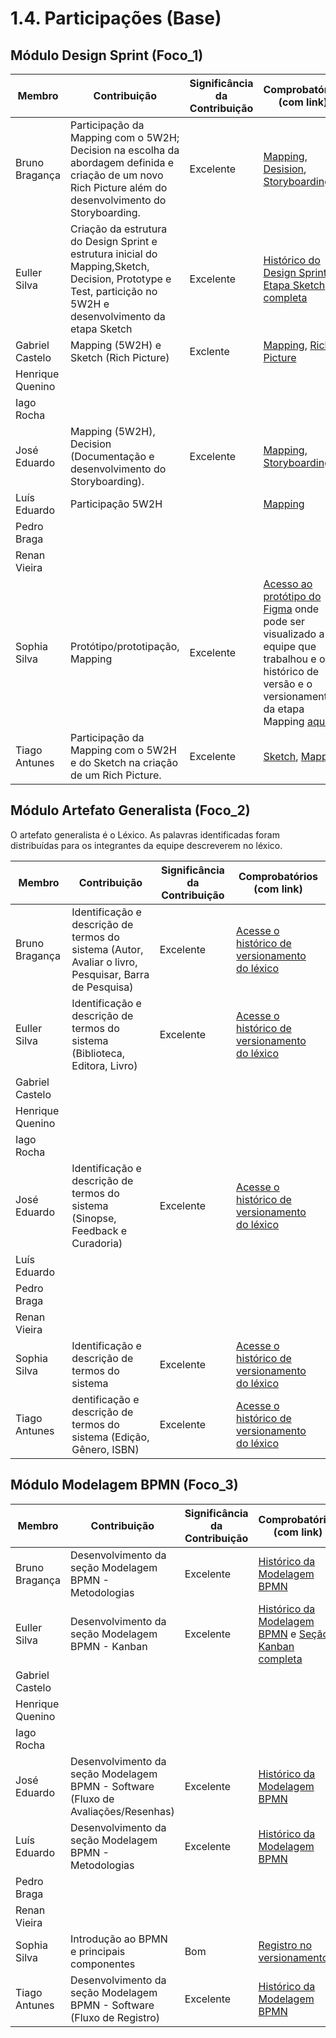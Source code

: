 # 1.4. Participações (Base)

## Módulo Design Sprint (Foco_1)

| Membro         | Contribuição  | Significância da Contribuição | Comprobatórios (com link) |
| ---------------- | ------------- | ------------------------- |  ----------------------------------------------- |
| Bruno Bragança | Participação da Mapping com o 5W2H; Decision na escolha da abordagem definida e criação de um novo Rich Picture além do desenvolvimento do Storyboarding.  | Excelente | [Mapping](./Base/1.1.1.Mapping?id=bruno-bragança), [Desision](./Base/1.1.3.Decision?id=rich-picture), [Storyboarding](./Base/1.1.3.Decision?id=storyboarding) |
| Euller Silva | Criação da estrutura do Design Sprint e estrutura inicial do Mapping,Sketch, Decision, Prototype e Test, particição no 5W2H e desenvolvimento da etapa Sketch | Excelente | [Histórico do Design Sprint](https://unbarqdsw2025-2-turma01.github.io/2025.2-T01-G5_EuRecomendo_Entrega_01/#/Base/1.1.DesignSprint) e [Etapa Sketch completa](https://unbarqdsw2025-2-turma01.github.io/2025.2-T01-G5_EuRecomendo_Entrega_01/#/Base/1.1.2.Sketch) |
| Gabriel Castelo |  Mapping (5W2H) e Sketch (Rich Picture) | Exclente |[Mapping](https://unbarqdsw2025-2-turma01.github.io/2025.2-T01-G5_EuRecomendo_Entrega_01/#/Base/1.1.1.Mapping?id=gabriel-castelo), [Rich Picture](https://www.figma.com/board/8ACkP84k0rweE9PAmjTGdQ/RICH-PICTURE---Eu-Recomendo--Copy-?node-id=0-1\&p=f\&t=u9sjRLNEvwPb7W0M-0) |
| Henrique Quenino | | | |
| Iago Rocha | | | |
| José Eduardo | Mapping (5W2H), Decision (Documentação e desenvolvimento do Storyboarding). | Excelente | [Mapping](https://unbarqdsw2025-2-turma01.github.io/2025.2-T01-G5_EuRecomendo_Entrega_01/#/Base/1.1.1.Mapping?id=jos%c3%a9-eduardo-prado), [Storyboarding](https://unbarqdsw2025-2-turma01.github.io/2025.2-T01-G5_EuRecomendo_Entrega_01/#/Base/1.1.3.Decision?id=storyboarding) |
| Luís Eduardo | Participação 5W2H| | [Mapping](./Base/1.1.1.Mapping?id=luis-eduardo-lima)  |
| Pedro Braga | | | |
| Renan Vieira | | | |
| Sophia Silva | Protótipo/prototipação, Mapping | Excelente | [Acesso ao protótipo do Figma](https://www.figma.com/design/shjkzxaCcvSZ2tZCGFyiNl/EuRecomendo?node-id=1-2&t=JuQuH2mIZthJ6gNu-1) onde pode ser visualizado a equipe que trabalhou e o histórico de versão e o versionamento da etapa Mapping [aqui](https://unbarqdsw2025-2-turma01.github.io/2025.2-T01-G5_EuRecomendo_Entrega_01/#/Base/1.1.1.Mapping)|
| Tiago Antunes | Participação da Mapping com o 5W2H e do Sketch na criação de um Rich Picture. | Excelente | [Sketch](https://www.figma.com/design/CDPMwX0bjBeRXYyJeaNxH3/RichPicture-Arquitetura-de-Software?node-id=0-1&t=Ty8vVmIOG2zQOjiw-1), [Mapping](./Base/1.1.1.Mapping?id=tiago-antunes) |

<!-- EXEMPLO:
| Fulano  |  1. Participação nas Etapas da Design Sprint elaborando artefatos | Boa | Registro nos Versionamentos do Documento de Design Sprint, conforme (link) -->


## Módulo Artefato Generalista (Foco_2)

O artefato generalista é o Léxico. As palavras identificadas foram distribuídas para os integrantes da equipe descreverem no léxico.

| Membro         | Contribuição  | Significância da Contribuição | Comprobatórios (com link) |
| ------------------- | ------------- | ------------------------- |  ----------------------------------------------- |
| Bruno Bragança | Identificação e descrição de termos do sistema (Autor, Avaliar o livro, Pesquisar, Barra de Pesquisa) | Excelente | [Acesse o histórico de versionamento do léxico]() |
| Euller Silva | Identificação e descrição de termos do sistema (Biblioteca, Editora, Livro) | Excelente | [ Acesse o histórico de versionamento do léxico](https://unbarqdsw2025-2-turma01.github.io/2025.2-T01-G5_EuRecomendo_Entrega_01/#/Base/1.2.1.Lexico) |
| Gabriel Castelo | | | |
| Henrique Quenino | | | |
| Iago Rocha | | | |
| José Eduardo | Identificação e descrição de termos do sistema (Sinopse, Feedback e Curadoria) | Excelente | [ Acesse o histórico de versionamento do léxico](https://unbarqdsw2025-2-turma01.github.io/2025.2-T01-G5_EuRecomendo_Entrega_01/#/Base/1.2.1.Lexico)  |
| Luís Eduardo | | | |
| Pedro Braga | | | |
| Renan Vieira | | | |
| Sophia Silva | Identificação e descrição de termos do sistema | Excelente | [Acesse o histórico de versionamento do léxico]() |
| Tiago Antunes | dentificação e descrição de termos do sistema (Edição, Gênero, ISBN) | Excelente | [ Acesse o histórico de versionamento do léxico](https://unbarqdsw2025-2-turma01.github.io/2025.2-T01-G5_EuRecomendo_Entrega_01/#/Base/1.2.1.Lexico) |



## Módulo Modelagem BPMN (Foco_3)

| Membro         | Contribuição  | Significância da Contribuição | Comprobatórios (com link) |
| ---------------- | ------------- | ------------------------- |  ----------------------------------------------- |
| Bruno Bragança | Desenvolvimento da seção Modelagem BPMN - Metodologias | Excelente | [Histórico da Modelagem BPMN]() |
| Euller Silva | Desenvolvimento da seção Modelagem BPMN - Kanban | Excelente | [Histórico da Modelagem BPMN](https://unbarqdsw2025-2-turma01.github.io/2025.2-T01-G5_EuRecomendo_Entrega_01/#/Base/1.3.1.ModelagemBPMNMetodologia) e [Seção Kanban completa](https://github.com/UnBArqDsw2025-2-Turma01/2025.2-T01-G5_EuRecomendo_Entrega_01/blob/main/docs/Base/1.3.1.ModelagemBPMNMetodologia.md#modelagem-bpmn---kanban) |
| Gabriel Castelo | | | |
| Henrique Quenino | | | |
| Iago Rocha | | | |
| José Eduardo | Desenvolvimento da seção Modelagem BPMN - Software (Fluxo de Avaliações/Resenhas) | Excelente | [Histórico da Modelagem BPMN]()|
| Luís Eduardo | Desenvolvimento da seção Modelagem BPMN - Metodologias | Excelente | [Histórico da Modelagem BPMN]() |
| Pedro Braga | | | |
| Renan Vieira | | | |
| Sophia Silva | Introdução ao BPMN e principais componentes | Bom | [Registro no versionamento](https://unbarqdsw2025-2-turma01.github.io/2025.2-T01-G5_EuRecomendo_Entrega_01/#/Base/1.3.ModelagemBPMN)|
| Tiago Antunes | Desenvolvimento da seção Modelagem BPMN - Software (Fluxo de Registro) | Excelente | [Histórico da Modelagem BPMN]() |
